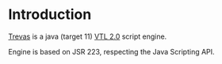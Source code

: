 # Introduction

[Trevas](https://github.com/InseeFr/Trevas) is a java (target 11) [VTL 2.0](https://sdmx.org/?page_id=5096) script engine.

Engine is based on JSR 223, respecting the Java Scripting API.
